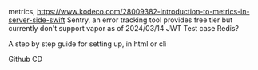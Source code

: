 
metrics, https://www.kodeco.com/28009382-introduction-to-metrics-in-server-side-swift
Sentry, an error tracking tool provides free tier but currently don't support vapor as of 2024/03/14
JWT
Test case
Redis?

A step by step guide for setting up, in html or cli

Github CD
